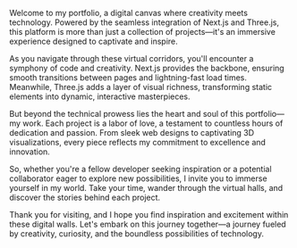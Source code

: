 Welcome to my portfolio, a digital canvas where creativity meets technology. Powered by the seamless integration of Next.js and Three.js, this platform is more than just a collection of projects—it's an immersive experience designed to captivate and inspire.

As you navigate through these virtual corridors, you'll encounter a symphony of code and creativity. Next.js provides the backbone, ensuring smooth transitions between pages and lightning-fast load times. Meanwhile, Three.js adds a layer of visual richness, transforming static elements into dynamic, interactive masterpieces.

But beyond the technical prowess lies the heart and soul of this portfolio—my work. Each project is a labor of love, a testament to countless hours of dedication and passion. From sleek web designs to captivating 3D visualizations, every piece reflects my commitment to excellence and innovation.

So, whether you're a fellow developer seeking inspiration or a potential collaborator eager to explore new possibilities, I invite you to immerse yourself in my world. Take your time, wander through the virtual halls, and discover the stories behind each project.

Thank you for visiting, and I hope you find inspiration and excitement within these digital walls. Let's embark on this journey together—a journey fueled by creativity, curiosity, and the boundless possibilities of technology.
